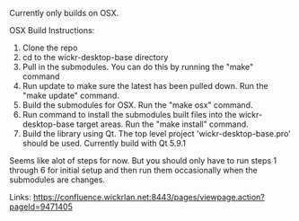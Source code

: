 Currently only builds on OSX.

OSX Build Instructions:
1. Clone the repo
2. cd to the wickr-desktop-base directory
3. Pull in the submodules.  You can do this by running the "make" command
4. Run update to make sure the latest has been pulled down.  Run the "make update" command.
5. Build the submodules for OSX.  Run the "make osx" command.
6. Run command to install the submodules built files into the wickr-desktop-base target areas.  Run the "make install" command.
7. Build the library using Qt.  The top level project 'wickr-desktop-base.pro' should be used. Currently build with Qt 5.9.1

Seems like alot of steps for now.  But you should only have to run steps 1 through 6 for initial setup and then run them occasionally when the submodules are changes.

Links:
https://confluence.wickrlan.net:8443/pages/viewpage.action?pageId=9471405
